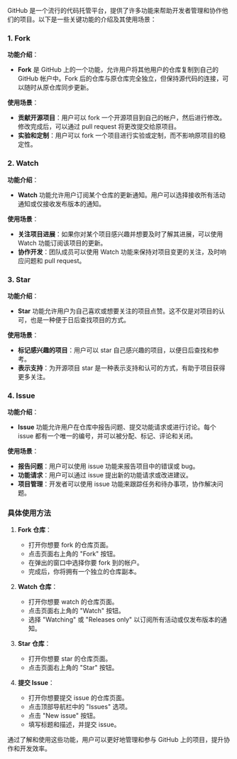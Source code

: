 GitHub 是一个流行的代码托管平台，提供了许多功能来帮助开发者管理和协作他们的项目。以下是一些关键功能的介绍及其使用场景：

### 1. Fork
**功能介绍**：
- **Fork** 是 GitHub 上的一个功能，允许用户将其他用户的仓库复制到自己的 GitHub 帐户中。Fork 后的仓库与原仓库完全独立，但保持源代码的连接，可以随时从原仓库同步更新。

**使用场景**：
- **贡献开源项目**：用户可以 fork 一个开源项目到自己的帐户，然后进行修改。修改完成后，可以通过 pull request 将更改提交给原项目。
- **实验和定制**：用户可以 fork 一个项目进行实验或定制，而不影响原项目的稳定性。

### 2. Watch
**功能介绍**：
- **Watch** 功能允许用户订阅某个仓库的更新通知。用户可以选择接收所有活动通知或仅接收发布版本的通知。

**使用场景**：
- **关注项目进展**：如果你对某个项目感兴趣并想要及时了解其进展，可以使用 Watch 功能订阅该项目的更新。
- **协作开发**：团队成员可以使用 Watch 功能来保持对项目变更的关注，及时响应问题和 pull request。

### 3. Star
**功能介绍**：
- **Star** 功能允许用户为自己喜欢或想要关注的项目点赞。这不仅是对项目的认可，也是一种便于日后查找项目的方式。

**使用场景**：
- **标记感兴趣的项目**：用户可以 star 自己感兴趣的项目，以便日后查找和参考。
- **表示支持**：为开源项目 star 是一种表示支持和认可的方式，有助于项目获得更多关注。

### 4. Issue
**功能介绍**：
- **Issue** 功能允许用户在仓库中报告问题、提交功能请求或进行讨论。每个 issue 都有一个唯一的编号，并可以被分配、标记、评论和关闭。

**使用场景**：
- **报告问题**：用户可以使用 issue 功能来报告项目中的错误或 bug。
- **功能请求**：用户可以通过 issue 提出新的功能请求或改进建议。
- **项目管理**：开发者可以使用 issue 功能来跟踪任务和待办事项，协作解决问题。

### 具体使用方法
1. **Fork 仓库**：
   - 打开你想要 fork 的仓库页面。
   - 点击页面右上角的 "Fork" 按钮。
   - 在弹出的窗口中选择你要 fork 到的帐户。
   - 完成后，你将拥有一个独立的仓库副本。

2. **Watch 仓库**：
   - 打开你想要 watch 的仓库页面。
   - 点击页面右上角的 "Watch" 按钮。
   - 选择 "Watching" 或 "Releases only" 以订阅所有活动或仅发布版本的通知。

3. **Star 仓库**：
   - 打开你想要 star 的仓库页面。
   - 点击页面右上角的 "Star" 按钮。

4. **提交 Issue**：
   - 打开你想要提交 issue 的仓库页面。
   - 点击顶部导航栏中的 "Issues" 选项。
   - 点击 "New issue" 按钮。
   - 填写标题和描述，并提交 issue。

通过了解和使用这些功能，用户可以更好地管理和参与 GitHub 上的项目，提升协作和开发效率。

